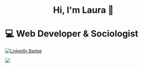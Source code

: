  <h1 align="center"> Hi, I'm Laura 👋</h1>
 
 <h1> 💻 Web Developer & Sociologist</h1>
 
<div id="badges">
  <a href="https://www.linkedin.com/in/lauralagaresgil/">
    <img src="https://img.shields.io/badge/LinkedIn-blue?style=for-the-badge&logo=linkedin&logoColor=white" alt="LinkedIn Badge"/>
  </a>
</div>

![](https://komarev.com/ghpvc/?username=lauralagares&color=ff69b4)




